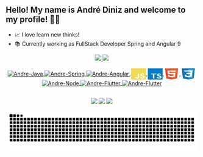 
## Hello! My name is André Diniz and welcome to my profile! :man_technologist:

- 📈 I love learn new thinks!
- 📚 Currently working as FullStack Developer Spring and Angular 9 

<div align="center">
  <a href="https://github.com/AndreCDiniz">
  <img height="180em" src="https://github-readme-stats.vercel.app/api?username=AndreCDiniz&show_icons=true&theme=midnight-purple&include_all_commits=true&count_private=true"/>
  <img height="180em" src="https://github-readme-stats.vercel.app/api/top-langs/?username=AndreCDiniz&layout=compact&langs_count=7&theme=midnight-purple"/>
</div>
 
  
<div style="display: inline_block" align="center"><br>
  <img align="center" alt="Andre-Java" height="30" width="40" src="https://cdn.jsdelivr.net/gh/devicons/devicon/icons/java/java-original-wordmark.svg">
  <img align="center" alt="Andre-Spring" height="30" width="40" src="https://cdn.jsdelivr.net/gh/devicons/devicon/icons/spring/spring-original.svg">
  <img align="center" alt="Andre-Angular" height="30" width="40" src="https://cdn.jsdelivr.net/gh/devicons/devicon/icons/angularjs/angularjs-original.svg">
  <img align="center" alt="Andre-Js" height="30" width="40" src="https://raw.githubusercontent.com/devicons/devicon/master/icons/javascript/javascript-plain.svg">
  <img align="center" alt="Andre-Ts" height="30" width="40" src="https://raw.githubusercontent.com/devicons/devicon/master/icons/typescript/typescript-plain.svg">
  <img align="center" alt="Andre-HTML" height="30" width="40" src="https://raw.githubusercontent.com/devicons/devicon/master/icons/html5/html5-original.svg">
  <img align="center" alt="Andre-CSS" height="30" width="40" src="https://raw.githubusercontent.com/devicons/devicon/master/icons/css3/css3-original.svg">
  <img align="center" alt="Andre-Node" height="50" width="50" src="https://cdn.jsdelivr.net/gh/devicons/devicon/icons/nodejs/nodejs-plain-wordmark.svg">
  <img align="center" alt="Andre-Flutter" height="30" width="40" src="https://www.vectorlogo.zone/logos/golang/golang-icon.svg"> 
  <img align="center" alt="Andre-Flutter" height="30" width="40" src="https://cdn.jsdelivr.net/gh/devicons/devicon/icons/flutter/flutter-original.svg">  
</div>
  
  ##
 
<div align="center"> 
 <a href="https://www.linkedin.com/in/andrefcdiniz/" target="_blank"><img src="https://img.shields.io/badge/-LinkedIn-%230077B5?style=for-the-badge&logo=linkedin&logoColor=white" target="_blank"></a> 
 <a href="https://discord.gg/bGqVBPnq9P" target="_blank"><img src="https://img.shields.io/badge/Discord-7289DA?style=for-the-badge&logo=discord&logoColor=white" target="_blank"></a> 
 <a href = "mailto:andrefcd23@gmail.com"><img src="https://img.shields.io/badge/-Gmail-%23333?style=for-the-badge&logo=gmail&logoColor=red" target="_blank"></a>
  
 
  ![Snake animation](https://github.com/AndreCDiniz/AndreCDiniz/blob/output/github-contribution-grid-snake.svg)
 
</div>
